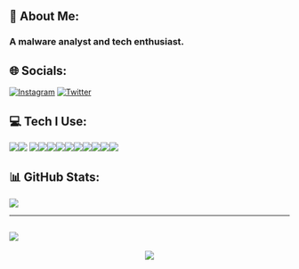 ## 💫 About Me:
### A malware analyst and tech enthusiast. 


## 🌐 Socials:
[![Instagram](https://ziadoua.github.io/m3-Markdown-Badges/badges/Instagram/instagram1.svg)](https://instagram.com/unc.avik) [![Twitter](https://ziadoua.github.io/m3-Markdown-Badges/badges/Twitter/twitter1.svg)](https://x.com/masterculprit) 

## 💻 Tech I Use:
<img src="https://ziadoua.github.io/m3-Markdown-Badges/badges/Windows/windows1.svg"><img src="https://ziadoua.github.io/m3-Markdown-Badges/badges/Android/android1.svg"> <img src="https://github.com/ziadOUA/m3-Markdown-Badges/blob/master/badges/Firefox/firefox1.svg"><img src="https://github.com/ziadOUA/m3-Markdown-Badges/blob/master/badges/VisualStudio/visualstudio1.svg"><img src="https://github.com/ziadOUA/m3-Markdown-Badges/blob/master/badges/Python/python1.svg"><img src="https://github.com/ziadOUA/m3-Markdown-Badges/blob/master/badges/NodeJS/nodejs1.svg"><img src="https://github.com/ziadOUA/m3-Markdown-Badges/blob/master/badges/HTML/html1.svg"><img src="https://github.com/ziadOUA/m3-Markdown-Badges/blob/master/badges/Docker/docker1.svg"><img src="https://github.com/ziadOUA/m3-Markdown-Badges/blob/master/badges/Cloudflare/cloudflare1.svg"><img src="https://github.com/ziadOUA/m3-Markdown-Badges/blob/master/badges/Heroku/heroku1.svg"><img src="https://github.com/ziadOUA/m3-Markdown-Badges/blob/master/badges/Vercel/vercel1.svg"><img src="https://github.com/ziadOUA/m3-Markdown-Badges/blob/master/badges/Figma/figma1.svg">

## 📊 GitHub Stats:
![](https://github-readme-stats.vercel.app/api/top-langs/?username=avik-o1&theme=neon&hide_border=true&include_all_commits=true&count_private=true)

---
[![](https://visitcount.itsvg.in/api?id=avik-o1&icon=0&color=6)](https://visitcount.itsvg.in)
---


<p align="center">  
        <img src="https://raw.githubusercontent.com/catppuccin/catppuccin/main/assets/footers/gray0_ctp_on_line.svg?sanitize=true" />
</p>